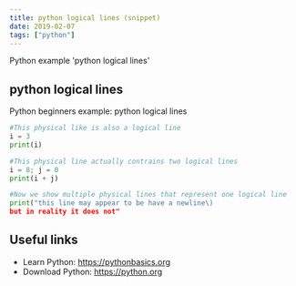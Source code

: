 ```yaml
---
title: python logical lines (snippet)
date: 2019-02-07
tags: ["python"]
---
```

Python example 'python logical lines'


## python logical lines

Python beginners example: python logical lines

```python
#This physical like is also a logical line
i = 3
print(i)

#This physical line actually contrains two logical lines
i = 8; j = 0
print(i + j)

#Now we show multiple physical lines that represent one logical line
print("this line may appear to be have a newline\)
but in reality it does not"


```

## Useful links

- Learn Python: https://pythonbasics.org
- Download Python: https://python.org
